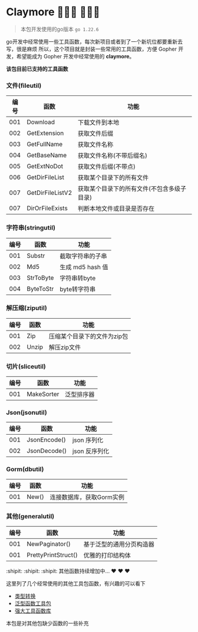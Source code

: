 # Claymore    :tada::tada::tada: :tada::tada::tada:

> 本包开发使用的go版本 `go 1.22.6`

go开发中经常使用一些工具函数，每次新项目或者到了一个新坑位都要重新去写，很是麻烦
所以，这个项目就是封装一些常用的工具函数，方便 Gopher 开发，希望能成为 Gopher 开发中经常使用的 **claymore**。

**该包目前已支持的工具函数**

### 文件(fileutil) ###

| 编号  | 函数               | 功能                     |   
|-----|------------------|------------------------|
| 001 | Download         | 下载文件到本地                |
| 002 | GetExtension     | 获取文件后缀                 |
| 003 | GetFullName      | 获取文件名称                 |
| 004 | GetBaseName      | 获取文件名称(不带后缀名)          |
| 005 | GetExtNoDot      | 获取文件后缀(不带点)            |
| 006 | GetDirFileList   | 获取某个目录下的所有文件           |
| 007 | GetDirFileListV2 | 获取某个目录下的所有文件(不包含多级子目录) |
| 007 | DirOrFileExists  | 判断本地文件或目录是否存在          |                   |

### 字符串(stringutil) ###

| 编号  | 函数        | 功能            |   
|-----|-----------|---------------|
| 001 | Substr    | 截取字符串的子串      |
| 002 | Md5       | 生成 md5 hash 值 |
| 003 | StrToByte | 字符串转byte      |
| 004 | ByteToStr | byte转字符串      |

### 解压缩(ziputil) ###

| 编号  | 函数    | 功能              |   
|-----|-------|-----------------|
| 001 | Zip   | 压缩某个目录下的文件为zip包 |
| 002 | Unzip | 解压zip文件         |

### 切片(sliceutil) ###

| 编号  | 函数         | 功能    |   
|-----|------------|-------|
| 001 | MakeSorter | 泛型排序器 |

### Json(jsonutil) ###

| 编号  | 函数           | 功能        |
|-----|--------------|-----------|
| 001 | JsonEncode() | json 序列化  |
| 002 | JsonDecode() | json 反序列化 |

### Gorm(dbutil) ###

| 编号  | 函数           | 功能             |
|-----|--------------|----------------|
| 001 | New()        | 连接数据库，获取Gorm实例 |

### 其他(generalutil) ###

| 编号  | 函数                  | 功能           |
|-----|---------------------|--------------|
| 001 | NewPaginator()      | 基于泛型的通用分页构造器 |
| 001 | PrettyPrintStruct() | 优雅的打印结构体     |

:shipit: :shipit: :shipit: 其他函数持续增加中... :heart: :heart: :heart:

这里列了几个经常使用的其他工具包函数，有兴趣的可以看下

- [类型转换](https://github.com/spf13/cast)
- [泛型函数工具包](https://github.com/samber/lo)
- [强大工具函数库](https://github.com/duke-git/lancet)

本包是对其他包缺少函数的一些补充
